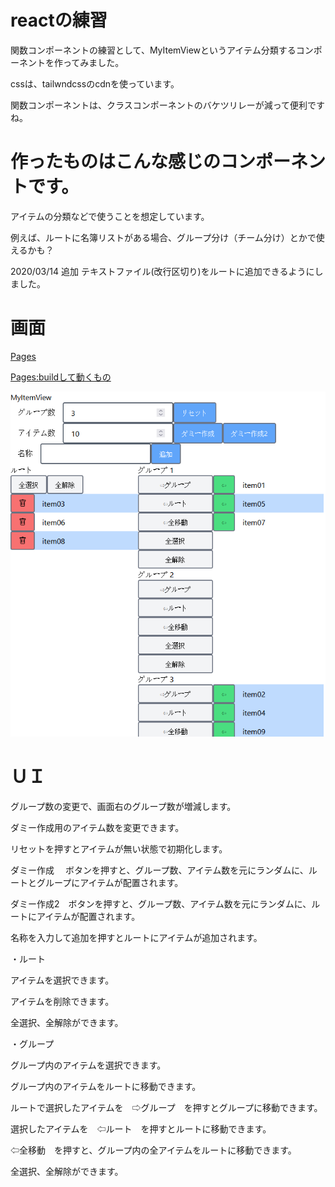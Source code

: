 # reactの練習

関数コンポーネントの練習として、MyItemViewというアイテム分類するコンポーネントを作ってみました。

cssは、tailwndcssのcdnを使っています。

関数コンポーネントは、クラスコンポーネントのバケツリレーが減って便利ですね。


# 作ったものはこんな感じのコンポーネントです。

アイテムの分類などで使うことを想定しています。

例えば、ルートに名簿リストがある場合、グループ分け（チーム分け）とかで使えるかも？

2020/03/14 追加
テキストファイル(改行区切り)をルートに追加できるようにしました。


# 画面

[Pages](https://tora-japan.github.io/react_training_myitemview/)

[Pages:buildして動くもの](https://tora-japan.github.io/react_training_myitemview/build/)

<img src=".\readme_img\clip_1.png" >

# ＵＩ

グループ数の変更で、画面右のグループ数が増減します。

ダミー作成用のアイテム数を変更できます。

リセットを押すとアイテムが無い状態で初期化します。

ダミー作成 　ボタンを押すと、グループ数、アイテム数を元にランダムに、ルートとグループにアイテムが配置されます。

ダミー作成2　ボタンを押すと、グループ数、アイテム数を元にランダムに、ルートにアイテムが配置されます。

名称を入力して追加を押すとルートにアイテムが追加されます。


・ルート

アイテムを選択できます。

アイテムを削除できます。

全選択、全解除ができます。


・グループ

グループ内のアイテムを選択できます。

グループ内のアイテムをルートに移動できます。

ルートで選択したアイテムを　⇨グループ　を押すとグループに移動できます。

選択したアイテムを　⇦ルート　を押すとルートに移動できます。

⇦全移動　を押すと、グループ内の全アイテムをルートに移動できます。

全選択、全解除ができます。



